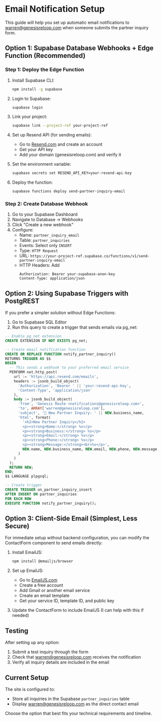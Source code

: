 # Email Notification Setup

This guide will help you set up automatic email notifications to warren@genesisreloop.com when someone submits the partner inquiry form.

## Option 1: Supabase Database Webhooks + Edge Function (Recommended)

### Step 1: Deploy the Edge Function

1. Install Supabase CLI:
   ```bash
   npm install -g supabase
   ```

2. Login to Supabase:
   ```bash
   supabase login
   ```

3. Link your project:
   ```bash
   supabase link --project-ref your-project-ref
   ```

4. Set up Resend API (for sending emails):
   - Go to [Resend.com](https://resend.com) and create an account
   - Get your API key
   - Add your domain (genesisreloop.com) and verify it

5. Set the environment variable:
   ```bash
   supabase secrets set RESEND_API_KEY=your-resend-api-key
   ```

6. Deploy the function:
   ```bash
   supabase functions deploy send-partner-inquiry-email
   ```

### Step 2: Create Database Webhook

1. Go to your Supabase Dashboard
2. Navigate to Database → Webhooks
3. Click "Create a new webhook"
4. Configure:
   - Name: `partner_inquiry_email`
   - Table: `partner_inquiries`
   - Events: Select only `INSERT`
   - Type: `HTTP Request`
   - URL: `https://your-project-ref.supabase.co/functions/v1/send-partner-inquiry-email`
   - HTTP Headers: Add
     ```
     Authorization: Bearer your-supabase-anon-key
     Content-Type: application/json
     ```

## Option 2: Using Supabase Triggers with PostgREST

If you prefer a simpler solution without Edge Functions:

1. Go to Supabase SQL Editor
2. Run this query to create a trigger that sends emails via pg_net:

```sql
-- Enable pg_net extension
CREATE EXTENSION IF NOT EXISTS pg_net;

-- Create email notification function
CREATE OR REPLACE FUNCTION notify_partner_inquiry()
RETURNS TRIGGER AS $$
BEGIN
  -- This sends a webhook to your preferred email service
  PERFORM net.http_post(
    url := 'https://api.resend.com/emails',
    headers := jsonb_build_object(
      'Authorization', 'Bearer ' || 'your-resend-api-key',
      'Content-Type', 'application/json'
    ),
    body := jsonb_build_object(
      'from', 'Genesis Route <notifications@genesisreloop.com>',
      'to', ARRAY['warren@genesisreloop.com'],
      'subject', '🚀 New Partner Inquiry: ' || NEW.business_name,
      'html', format(
        '<h2>New Partner Inquiry</h2>
        <p><strong>Name:</strong> %s</p>
        <p><strong>Business:</strong> %s</p>
        <p><strong>Email:</strong> %s</p>
        <p><strong>Phone:</strong> %s</p>
        <p><strong>Message:</strong><br>%s</p>',
        NEW.name, NEW.business_name, NEW.email, NEW.phone, NEW.message
      )
    )
  );
  RETURN NEW;
END;
$$ LANGUAGE plpgsql;

-- Create trigger
CREATE TRIGGER on_partner_inquiry_insert
AFTER INSERT ON partner_inquiries
FOR EACH ROW
EXECUTE FUNCTION notify_partner_inquiry();
```

## Option 3: Client-Side Email (Simplest, Less Secure)

For immediate setup without backend configuration, you can modify the ContactForm component to send emails directly:

1. Install EmailJS:
   ```bash
   npm install @emailjs/browser
   ```

2. Set up EmailJS:
   - Go to [EmailJS.com](https://www.emailjs.com)
   - Create a free account
   - Add Gmail or another email service
   - Create an email template
   - Get your service ID, template ID, and public key

3. Update the ContactForm to include EmailJS (I can help with this if needed)

## Testing

After setting up any option:

1. Submit a test inquiry through the form
2. Check that warren@genesisreloop.com receives the notification
3. Verify all inquiry details are included in the email

## Current Setup

The site is configured to:
- Store all inquiries in the Supabase `partner_inquiries` table
- Display warren@genesisreloop.com as the direct contact email

Choose the option that best fits your technical requirements and timeline.
